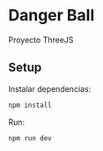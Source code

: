 # Danger Ball

Proyecto ThreeJS

## Setup

Instalar dependencias:

```bash
npm install
```

Run:

```bash
npm run dev
```
